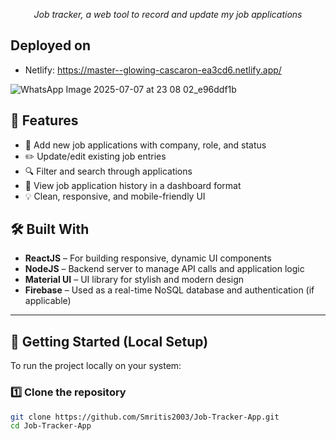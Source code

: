 <p align="center">
    <em>Job tracker, a web tool to record and update my job applications</em>
</p>

## Deployed on
- Netlify: https://master--glowing-cascaron-ea3cd6.netlify.app/

![WhatsApp Image 2025-07-07 at 23 08 02_e96ddf1b](https://github.com/user-attachments/assets/775f4af8-5b5e-4446-a906-3de39f2d2ecd)

## 📌 Features

- 📝 Add new job applications with company, role, and status  
- ✏️ Update/edit existing job entries  
- 🔍 Filter and search through applications  
- 🧾 View job application history in a dashboard format  
- 💡 Clean, responsive, and mobile-friendly UI

## 🛠 Built With

- **ReactJS** – For building responsive, dynamic UI components  
- **NodeJS** – Backend server to manage API calls and application logic  
- **Material UI** – UI library for stylish and modern design  
- **Firebase** – Used as a real-time NoSQL database and authentication (if applicable)

---

## 🚀 Getting Started (Local Setup)

To run the project locally on your system:

### 1️⃣ Clone the repository
```bash
git clone https://github.com/Smritis2003/Job-Tracker-App.git
cd Job-Tracker-App
